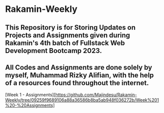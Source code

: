 # Rakamin-Weekly
This Repository is for Storing Updates on Projects and Assignments given during Rakamin's 4th batch of Fullstack Web Development Bootcamp 2023.
---
All Codes and Assignments are done solely by myself, Muhammad Rizky Alifian, with the help of a resources found throughout the internet.
---
[Week 1 - Assignments][https://github.com/Majindesu/Rakamin-Weekly/tree/09259f9689106a88a36586b8ba5ab948f036272b/Week%201%20-%20Assignments]
